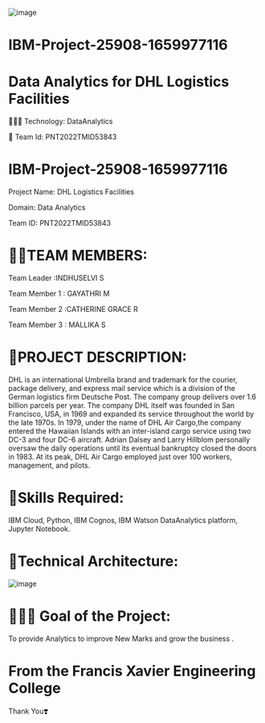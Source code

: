 ![image](https://user-images.githubusercontent.com/116139387/200733663-2922cad9-c3d8-4bb1-ace8-815c746e7103.png)


   # IBM-Project-25908-1659977116
   
  # Data Analytics for DHL Logistics Facilities
👨🏻‍💻 Technology: DataAnalytics


📱 Team Id: PNT2022TMID53843

# IBM-Project-25908-1659977116

Project Name:                                                   DHL Logistics Facilities

Domain:                  Data Analytics

Team ID:                     PNT2022TMID53843



# 👩‍👦TEAM MEMBERS:


Team Leader         :INDHUSELVI S

Team Member 1	         : GAYATHRI M
    
Team Member 2	             :CATHERINE GRACE R

Team Member 3                 : MALLIKA S

# 📜PROJECT DESCRIPTION:

DHL is an international Umbrella brand and trademark for the 
courier, package delivery, and express mail service 
which is a division of the German logistics firm Deutsche Post.
The company group delivers over 1.6 billion parcels per year.
The company DHL itself was founded in San Francisco, USA, in 1969 and expanded 
its service throughout the world by the late 1970s. 
In 1979, under the name of DHL Air Cargo,the company entered the Hawaiian Islands 
with an inter-island cargo service using two DC-3 and four DC-6 aircraft.
Adrian Dalsey and Larry Hillblom personally oversaw the daily operations
until its eventual bankruptcy closed the doors in 1983. 
At its peak, DHL Air Cargo employed just over 100 workers, management, and pilots.



# 🎯Skills Required:

IBM Cloud, Python, IBM Cognos, IBM Watson DataAnalytics platform, Jupyter Notebook.


# 🎯Technical Architecture:



![image](https://user-images.githubusercontent.com/116139387/200738065-0828bc69-8414-4412-a3dd-6ec8766f2949.png)


# 👨🏻‍💻 Goal of the Project:

To provide Analytics to improve New Marks and grow the business .

# From the  Francis Xavier Engineering College
Thank You❣️
